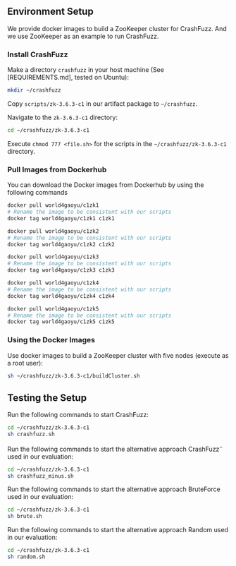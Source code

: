 ## Environment Setup

We provide docker images to build a ZooKeeper cluster for CrashFuzz.
And we use ZooKeeper as an example to run CrashFuzz.

### Install CrashFuzz

Make a directory `crashfuzz` in your host machine (See
[REQUIREMENTS.md], tested on Ubuntu):

```bash
mkdir ~/crashfuzz
```

Copy `scripts/zk-3.6.3-c1` in our artifact package to `~/crashfuzz`.

Navigate to the `zk-3.6.3-c1` directory:

```bash
cd ~/crashfuzz/zk-3.6.3-c1
```

Execute `chmod 777 <file.sh>` for the scripts in the
`~/crashfuzz/zk-3.6.3-c1` directory.

### Pull Images from Dockerhub

You can download the Docker images from Dockerhub by using the
following commands

```bash
docker pull world4gaoyu/c1zk1
# Rename the image to be consistent with our scripts
docker tag world4gaoyu/c1zk1 c1zk1

docker pull world4gaoyu/c1zk2
# Rename the image to be consistent with our scripts
docker tag world4gaoyu/c1zk2 c1zk2

docker pull world4gaoyu/c1zk3
# Rename the image to be consistent with our scripts
docker tag world4gaoyu/c1zk3 c1zk3

docker pull world4gaoyu/c1zk4
# Rename the image to be consistent with our scripts
docker tag world4gaoyu/c1zk4 c1zk4

docker pull world4gaoyu/c1zk5
# Rename the image to be consistent with our scripts
docker tag world4gaoyu/c1zk5 c1zk5
```

### Using the Docker Images

Use docker images to build a ZooKeeper cluster with five nodes
(execute as a root user):

```bash
sh ~/crashfuzz/zk-3.6.3-c1/buildCluster.sh
```

## Testing the Setup

Run the following commands to start CrashFuzz:

```bash
cd ~/crashfuzz/zk-3.6.3-c1
sh crashfuzz.sh
```

Run the following commands to start the alternative approach
CrashFuzz$^-$ used in our evaluation:

```bash
cd ~/crashfuzz/zk-3.6.3-c1
sh crashfuzz_minus.sh
```

Run the following commands to start the alternative approach
BruteForce used in our evaluation:

```bash
cd ~/crashfuzz/zk-3.6.3-c1
sh brute.sh
```

Run the following commands to start the alternative approach
Random used in our evaluation:

```bash
cd ~/crashfuzz/zk-3.6.3-c1
sh random.sh
```